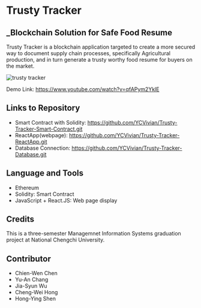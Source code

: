 # Trusty Tracker

## _Blockchain Solution for Safe Food Resume
Trusty Tracker is a blockchain application targeted to create a more secured way to document supply chain processes, specifically Agricultural production, and in turn generate a trusty worthy food resume for buyers on the market.

![trusty tracker](https://user-images.githubusercontent.com/81873666/115769600-b6e89c00-a379-11eb-985e-b3f80821a837.png)

Demo Link: https://www.youtube.com/watch?v=qfAPym2YklE

## Links to Repository
- Smart Contract with Solidity: https://github.com/YCVivian/Trusty-Tracker-Smart-Contract.git
- ReactApp(webpage): https://github.com/YCVivian/Trusty-Tracker-ReactApp.git
- Database Connection: https://github.com/YCVivian/Trusty-Tracker-Database.git

## Language and Tools
- Ethereum
- Solidity: Smart Contract
- JavaScript + React.JS: Web page display

## Credits
This is a three-semester Managemnet Information Systems graduation project at National Chengchi University.

## Contributor
- Chien-Wen Chen
- Yu-An Chang
- Jia-Syun Wu
- Cheng-Wei Hong
- Hong-Ying Shen

